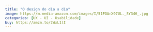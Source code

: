 ```yaml
---
title: "O design do dia a dia"
image: https://m.media-amazon.com/images/I/51FGArX97UL._SY346_.jpg
categories: [UX - UI - Usabilidade]
buy: https://amzn.to/2WxL1lI
---
```

